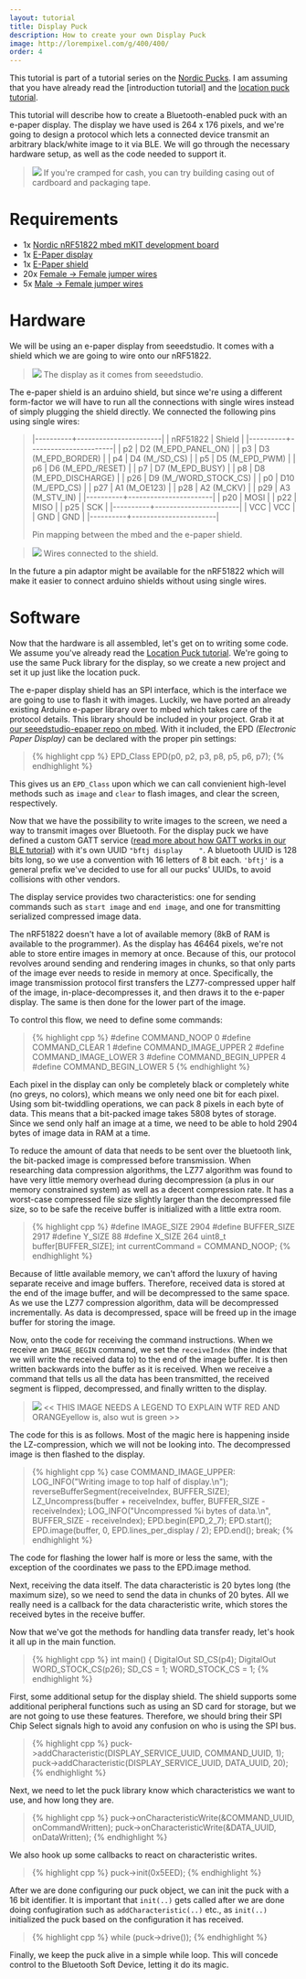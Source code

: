 ```yaml
---
layout: tutorial
title: Display Puck
description: How to create your own Display Puck
image: http://lorempixel.com/g/400/400/
order: 4
---
```



This tutorial is part of a tutorial series on the [Nordic Pucks](../tutorials.html).
I am assuming that you have already read the [introduction tutorial] and the [location puck tutorial](location.html).

This tutorial will describe how to create a Bluetooth-enabled puck with an e-paper display. The display we have used is 264 x 176 pixels, and we're going to design a protocol which lets a connected device transmit an arbitrary black/white image to it via BLE. We will go through the necessary hardware setup, as well as the code needed to support it.

> ![](../images/display-closeup.jpg)
> If you're cramped for cash, you can try building casing out of cardboard and packaging tape.

# Requirements
- 1x [Nordic nRF51822 mbed mKIT development board](https://mbed.org/platforms/Nordic-nRF51822/)
- 1x [E-Paper display](http://www.seeedstudio.com/depot/27-ePaper-Panel-p-1596.html?cPath=34_82)
- 1x [E-Paper shield](http://www.seeedstudio.com/depot/Small-epaper-Shield-p-1597.html)
- 20x [Female -> Female jumper wires](http://www.seeedstudio.com/depot/1-pin-dualfemale-jumper-wire-100mm-50pcs-pack-p-260.html?cPath=44_47)
- 5x [Male -> Female jumper wires](http://www.seeedstudio.com/depot/1-Pin-FemaleMale-Jumper-Wire-125mm-50pcs-pack-p-1319.html?cPath=44_47)


# Hardware

We will be using an e-paper display from seeedstudio. It comes with a shield which we are going to wire onto our nRF51822.


> ![](../images/display_wrapped.jpg)
> The display as it comes from seeedstudio.

The e-paper shield is an arduino shield, but since we're using a different form-factor we will have to run all the connections with single wires instead of simply plugging the shield directly. We connected the following pins using single wires:

> |----------+-----------------------|
> | nRF51822 | Shield                |
> |----------+-----------------------|
> | p2       | D2 (M_EPD_PANEL_ON)   |
> | p3       | D3 (M_EPD_BORDER)     |
> | p4       | D4 (M_/SD_CS)         |
> | p5       | D5 (M_EPD_PWM)        |
> | p6       | D6 (M_EPD_/RESET)     |
> | p7       | D7 (M_EPD_BUSY)       |
> | p8       | D8 (M_EPD_DISCHARGE)  |
> | p26      | D9 (M_/WORD_STOCK_CS) |
> | p0       | D10 (M_/EPD_CS)       |
> | p27      | A1 (M_OE123)          |
> | p28      | A2 (M_CKV)            |
> | p29      | A3 (M_STV_IN)         |
> |----------+-----------------------|
> | p20      | MOSI                  |
> | p22      | MISO                  |
> | p25      | SCK                   |
> |----------+-----------------------|
> | VCC      | VCC                   |
> | GND      | GND                   |
> |----------+-----------------------|
> 
> Pin mapping between the mbed and the e-paper shield.

> ![](../images/IMG_2675.JPG)
> Wires connected to the shield.

In the future a pin adaptor might be available for the nRF51822 which will make it easier to connect arduino shields without using single wires.

# Software

Now that the hardware is all assembled, let's get on to writing some code.
We assume you've already read the [Location Puck tutorial](location.html).
We're going to use the same Puck library for the display, so we create a new project and set it up just like the location puck.

The e-paper display shield has an SPI interface, which is the interface we are going to use to flash it with images.
Luckily, we have ported an already existing Arduino e-paper library over to mbed which takes care of the protocol details.
This library should be included in your project. Grab it at [our seeedstudio-epaper repo on mbed](http://mbed.org/teams/Nordic-Pucks/code/seeedstudio-epaper/).
With it included, the EPD _(Electronic Paper Display)_ can be declared with the proper pin settings:

> {% highlight cpp %}
EPD_Class EPD(p0, p2, p3, p8, p5, p6, p7);
{% endhighlight %}

This gives us an `EPD_Class` upon which we can call convienient high-level methods such as `image` and `clear` to flash images, and clear the screen, respectively.

Now that we have the possibility to write images to the screen, we need a way to transmit images over Bluetooth.
For the display puck we have defined a custom GATT service ([read more about how GATT works in our BLE tutorial](ble.html)) with it's own UUID `"bftj display    "`.
A bluetooth UUID is 128 bits long, so we use a convention with 16 letters of 8 bit each. `'bftj'` is a general prefix we've decided to use for all our pucks' UUIDs, to avoid collisions with other vendors.

The display service provides two characteristics: one for sending commands such as `start image` and `end image`, and one for transmitting serialized compressed image data.

The nRF51822 doesn't have a lot of available memory (8kB of RAM is available to the programmer). As the display has 46464 pixels, we're not able to store entire images in memory at once.
Because of this, our protocol revolves around sending and rendering images in chunks, so that only parts of the image ever needs to reside in memory at once.
Specifically, the image transmission protocol first transfers the LZ77-compressed upper half of the image, in-place-decompresses it, and then draws it to the e-paper display.
The same is then done for the lower part of the image.

To control this flow, we need to define some commands:

> {% highlight cpp %}
#define COMMAND_NOOP 0
#define COMMAND_CLEAR 1
#define COMMAND_IMAGE_UPPER 2
#define COMMAND_IMAGE_LOWER 3
#define COMMAND_BEGIN_UPPER 4
#define COMMAND_BEGIN_LOWER 5
{% endhighlight %}

Each pixel in the display can only be completely black or completely white (no greys, no colors), which means we only need one bit for each pixel.
Using som bit-twiddling operations, we can pack 8 pixels in each byte of data.
This means that a bit-packed image takes 5808 bytes of storage.
Since we send only half an image at a time, we need to be able to hold 2904 bytes of image data in RAM at a time.

To reduce the amount of data that needs to be sent over the bluetooth link, the bit-packed image is compressed before transmission.
When researching data compression algorithms, the LZ77 algorithm was found to have very little memory overhead during decompression (a plus in our memory constrained system) as well as a decent compression rate.
It has a worst-case compressed file size slightly larger than the decompressed file size, so to be safe the receive buffer is initialized with a little extra room.

> {% highlight cpp %}
#define IMAGE_SIZE 2904
#define BUFFER_SIZE 2917
#define Y_SIZE 88
#define X_SIZE 264
uint8_t buffer[BUFFER_SIZE];
int currentCommand = COMMAND_NOOP;
{% endhighlight %}

Because of little available memory, we can't afford the luxury of having separate receive and image buffers.
Therefore, received data is stored at the end of the image buffer, and will be decompressed to the same space.
As we use the LZ77 compression algorithm, data will be decompressed incrementally. As data is decompressed, space will be freed up in the image buffer for storing the image.

Now, onto the code for receiving the command instructions.
When we receive an `IMAGE_BEGIN` command, we set the `receiveIndex` (the index that we will write the received data to) to the end of the image buffer.
It is then written backwards into the buffer as it is received. When we receive a command that tells us all the data has been transmitted, the received segment is flipped, decompressed, and finally written to the display.

> ![](../images/receive%20image%20data.png)
<< THIS IMAGE NEEDS A LEGEND TO EXPLAIN WTF RED AND ORANGEyellow is, also wut is green >>

The code for this is as follows. Most of the magic here is happening inside the LZ-compression, which we will not be looking into. The decompressed image is then flashed to the display.

> {% highlight cpp %}
case COMMAND_IMAGE_UPPER:
    LOG_INFO("Writing image to top half of display.\n");
    reverseBufferSegment(receiveIndex, BUFFER_SIZE);
    LZ_Uncompress(buffer + receiveIndex, buffer, BUFFER_SIZE - receiveIndex);
    LOG_INFO("Uncompressed %i bytes of data.\n", BUFFER_SIZE - receiveIndex);
    EPD.begin(EPD_2_7);
    EPD.start();
    EPD.image(buffer, 0, EPD.lines_per_display / 2);
    EPD.end();
    break;
{% endhighlight %}

The code for flashing the lower half is more or less the same, with the exception of the coordinates we pass to the EPD.image method.

Next, receiving the data itself. The data characteristic is 20 bytes long (the maximum size), so we need to send the data in chunks of 20 bytes.
All we really need is a callback for the data characteristic write, which stores the received bytes in the receive buffer.

Now that we've got the methods for handling data transfer ready, let's hook it all up in the main function.


> {% highlight cpp %}
int main() {
    DigitalOut SD_CS(p4);
    DigitalOut WORD_STOCK_CS(p26);
    SD_CS = 1;
    WORD_STOCK_CS = 1;
{% endhighlight %}

First, some additional setup for the display shield.
The shield supports some additional peripheral functions such as using an SD card for storage, but we are not going to use these features.
Therefore, we should bring their SPI Chip Select signals high to avoid any confusion on who is using the SPI bus.


> {% highlight cpp %}
puck->addCharacteristic(DISPLAY_SERVICE_UUID, COMMAND_UUID, 1);
puck->addCharacteristic(DISPLAY_SERVICE_UUID, DATA_UUID, 20);
{% endhighlight %}

Next, we need to let the puck library know which characteristics we want to use, and how long they are.



> {% highlight cpp %}
puck->onCharacteristicWrite(&COMMAND_UUID, onCommandWritten);
puck->onCharacteristicWrite(&DATA_UUID, onDataWritten);
{% endhighlight %}

We also hook up some callbacks to react on characteristic writes.

> {% highlight cpp %}
puck->init(0x5EED);
{% endhighlight %}

After we are done configuring our puck object, we can init the puck with a 16 bit identifier.
It is important that `init(..)` gets called after we are done doing confugiration such as `addCharacteristic(..)` etc., as `init(..)` initialized the puck based on the configuration it has received.  


> {% highlight cpp %}
while (puck->drive());
{% endhighlight %}

Finally, we keep the puck alive in a simple while loop. This will concede control to the Bluetooth Soft Device, letting it do its magic.
